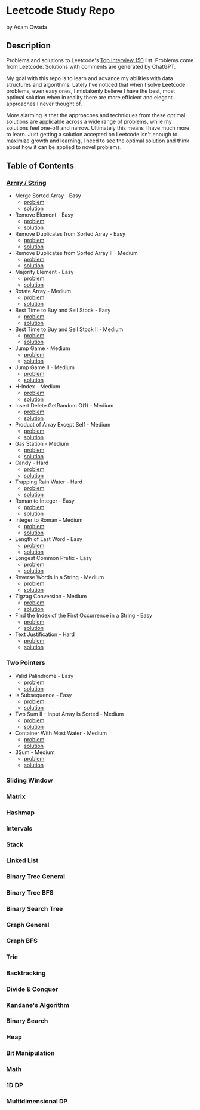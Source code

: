 # Leetcode Study Repo

by Adam Owada

## Description

Problems and solutions to Leetcode's [Top Interview 150](https://leetcode.com/studyplan/top-interview-150/) list. Problems come from Leetcode. Solutions with comments are generated by ChatGPT.

My goal with this repo is to learn and advance my abilities with data structures and algorithms. Lately I've noticed that when I solve Leetcode problems, even easy ones, I mistakenly believe I have the best, most optimal solution when in reality there are more efficient and elegant approaches I never thought of.

More alarming is that the approaches and techniques from these optimal solutions are applicable across a wide range of problems, while my solutions feel one-off and narrow. Ultimately this means I have much more to learn. Just getting a solution accepted on Leetcode isn't enough to maximize growth and learning, I need to see the optimal solution and think about how it can be applied to novel problems.

## Table of Contents

### [Array / String](array-string/study-guide.md)

- Merge Sorted Array - Easy
  - [problem](array-string/merge-sorted-array/problem.md)
  - [solution](array-string/merge-sorted-array/solution.md)
- Remove Element - Easy
  - [problem](array-string/remove-element/problem.md)
  - [solution](array-string/remove-element/solution.md)
- Remove Duplicates from Sorted Array - Easy
  - [problem](array-string/remove-duplicates-from-sorted-array/problem.md)
  - [solution](array-string/remove-duplicates-from-sorted-array/solution.md)
- Remove Duplicates from Sorted Array II - Medium
  - [problem](array-string/remove-duplicates-from-sorted-array-ii/problem.md)
  - [solution](array-string/remove-duplicates-from-sorted-array-ii/solution.md)
- Majority Element - Easy
  - [problem](array-string/majority-element/problem.md)
  - [solution](array-string/majority-element/solution.md)
- Rotate Array - Medium
  - [problem](array-string/rotate-array/problem.md)
  - [solution](array-string/rotate-array/solution.md)
- Best Time to Buy and Sell Stock - Easy
  - [problem](array-string/best-time-to-buy-and-sell-stock/problem.md)
  - [solution](array-string/best-time-to-buy-and-sell-stock/solution.md)
- Best Time to Buy and Sell Stock II - Medium
  - [problem](array-string/best-time-to-buy-and-sell-stock-ii/problem.md)
  - [solution](array-string/best-time-to-buy-and-sell-stock-ii/solution.md)
- Jump Game - Medium
  - [problem](array-string/jump-game/problem.md)
  - [solution](array-string/jump-game/solution.md)
- Jump Game II - Medium
  - [problem](array-string/jump-game-ii/problem.md)
  - [solution](array-string/jump-game-ii/solution.md)
- H-Index - Medium
  - [problem](array-string/h-index/problem.md)
  - [solution](array-string/h-index/solution.md)
- Insert Delete GetRandom O(1) - Medium
  - [problem](array-string/insert-delete-getrandom-o1/problem.md)
  - [solution](array-string/insert-delete-getrandom-o1/solution.md)
- Product of Array Except Self - Medium
  - [problem](array-string/product-of-array-except-self/problem.md)
  - [solution](array-string/product-of-array-except-self/solution.md)
- Gas Station - Medium
  - [problem](array-string/gas-station/problem.md)
  - [solution](array-string/gas-station/solution.md)
- Candy - Hard
  - [problem](array-string/candy/problem.md)
  - [solution](array-string/candy/solution.md)
- Trapping Rain Water - Hard
  - [problem](array-string/trapping-rain-water/problem.md)
  - [solution](array-string/trapping-rain-water/solution.md)
- Roman to Integer - Easy
  - [problem](array-string/roman-to-integer/problem.md)
  - [solution](array-string/roman-to-integer/solution.md)
- Integer to Roman - Medium
  - [problem](array-string/integer-to-roman/problem.md)
  - [solution](array-string/integer-to-roman/solution.md)
- Length of Last Word - Easy
  - [problem](array-string/length-of-last-word/problem.md)
  - [solution](array-string/length-of-last-word/solution.md)
- Longest Common Prefix - Easy
  - [problem](array-string/longest-common-prefix/problem.md)
  - [solution](array-string/longest-common-prefix/solution.md)
- Reverse Words in a String - Medium
  - [problem](array-string/reverse-words-in-a-string/problem.md)
  - [solution](array-string/reverse-words-in-a-string/solution.md)
- Zigzag Conversion - Medium
  - [problem](array-string/zigzag-conversion/problem.md)
  - [solution](array-string/zigzag-conversion/solution.md)
- Find the Index of the First Occurrence in a String - Easy
  - [problem](array-string/find-the-index-of-the-first-occurrence-in-a-string/problem.md)
  - [solution](array-string/find-the-index-of-the-first-occurrence-in-a-string/solution.md)
- Text Justification - Hard
  - [problem](array-string/text-justification/problem.md)
  - [solution](array-string/text-justification/solution.md)

### Two Pointers

- Valid Palindrome - Easy
  - [problem](two-pointers//problem.md)
  - [solution](two-pointers//solution.md)
- Is Subsequence - Easy
  - [problem](two-pointers/is-subsequence/problem.md)
  - [solution](two-pointers/is-subsequence/solution.md)
- Two Sum II - Input Array Is Sorted - Medium
  - [problem](two-pointers/two-sum-ii-input-array-is-sorted/problem.md)
  - [solution](two-pointers/two-sum-ii-input-array-is-sorted/solution.md)
- Container With Most Water - Medium
  - [problem](two-pointers/container-with-most-water/problem.md)
  - [solution](two-pointers/container-with-most-water/solution.md)
- 3Sum - Medium
  - [problem](two-pointers/3sum/problem.md)
  - [solution](two-pointers/3sum/solution.md)

### Sliding Window

### Matrix

### Hashmap

### Intervals

### Stack

### Linked List

### Binary Tree General

### Binary Tree BFS

### Binary Search Tree

### Graph General

### Graph BFS

### Trie

### Backtracking

### Divide & Conquer

### Kandane's Algorithm

### Binary Search

### Heap

### Bit Manipulation

### Math

### 1D DP

### Multidimensional DP
